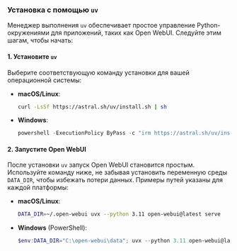 ### Установка с помощью `uv`

Менеджер выполнения `uv` обеспечивает простое управление Python-окружениями для приложений, таких как Open WebUI. Следуйте этим шагам, чтобы начать:

#### 1. Установите `uv`

Выберите соответствующую команду установки для вашей операционной системы:

- **macOS/Linux**:  
  ```bash
  curl -LsSf https://astral.sh/uv/install.sh | sh
  ```

- **Windows**:  
  ```powershell
  powershell -ExecutionPolicy ByPass -c "irm https://astral.sh/uv/install.ps1 | iex"
  ```

#### 2. Запустите Open WebUI

После установки `uv` запуск Open WebUI становится простым. Используйте команду ниже, не забывая установить переменную среды `DATA_DIR`, чтобы избежать потери данных. Примеры путей указаны для каждой платформы:

- **macOS/Linux**:  
  ```bash
  DATA_DIR=~/.open-webui uvx --python 3.11 open-webui@latest serve
  ```

- **Windows** (PowerShell):  
  ```powershell
  $env:DATA_DIR="C:\open-webui\data"; uvx --python 3.11 open-webui@latest serve
  ```

